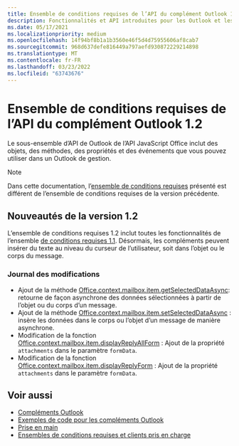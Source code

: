 ```yaml
---
title: Ensemble de conditions requises de l’API du complément Outlook 1.2
description: Fonctionnalités et API introduites pour les Outlook et les API JavaScript Office dans le cadre de l’API de boîte aux lettres 1.2.
ms.date: 05/17/2021
ms.localizationpriority: medium
ms.openlocfilehash: 14f94bf8b1a1b3560e46f5d4d75955606af8cab7
ms.sourcegitcommit: 968d637defe816449a797aefd930872229214898
ms.translationtype: MT
ms.contentlocale: fr-FR
ms.lasthandoff: 03/23/2022
ms.locfileid: "63743676"
---
```

# <a name="outlook-add-in-api-requirement-set-12"></a>Ensemble de conditions requises de l’API du complément Outlook 1.2

Le sous-ensemble d’API de Outlook de l’API JavaScript Office inclut des objets, des méthodes, des propriétés et des événements que vous pouvez utiliser dans un Outlook de gestion.

> [!NOTE]
> Dans cette documentation, l’[ensemble de conditions requises](../../requirement-sets/outlook-api-requirement-sets.md) présenté est différent de l’ensemble de conditions requises de la version précédente.

## <a name="whats-new-in-12"></a>Nouveautés de la version 1.2

L’ensemble de conditions requises 1.2 inclut toutes les fonctionnalités de l’ensemble [de conditions requises 1.1](../requirement-set-1.1/outlook-requirement-set-1.1.md). Désormais, les compléments peuvent insérer du texte au niveau du curseur de l’utilisateur, soit dans l’objet ou le corps du message.

### <a name="change-log"></a>Journal des modifications

- Ajout de la méthode [Office.context.mailbox.item.getSelectedDataAsync](office.context.mailbox.item.md#methods): retourne de façon asynchrone des données sélectionnées à partir de l’objet ou du corps d’un message.
- Ajout de la méthode [Office.context.mailbox.item.setSelectedDataAsync](office.context.mailbox.item.md#methods) : insère les données dans le corps ou l’objet d’un message de manière asynchrone.
- Modification de la fonction [Office.context.mailbox.item.displayReplyAllForm](office.context.mailbox.item.md#methods) : Ajout de la propriété `attachments` dans le paramètre `formData`.
- Modification de la fonction [Office.context.mailbox.item.displayReplyForm](office.context.mailbox.item.md#methods) : Ajout de la propriété `attachments` dans le paramètre `formData`.

## <a name="see-also"></a>Voir aussi

- [Compléments Outlook](../../../outlook/outlook-add-ins-overview.md)
- [Exemples de code pour les compléments Outlook](https://developer.microsoft.com/outlook/gallery/?filterBy=Outlook,Samples,Add-ins)
- [Prise en main](../../../quickstarts/outlook-quickstart.md)
- [Ensembles de conditions requises et clients pris en charge](../../requirement-sets/outlook-api-requirement-sets.md)
